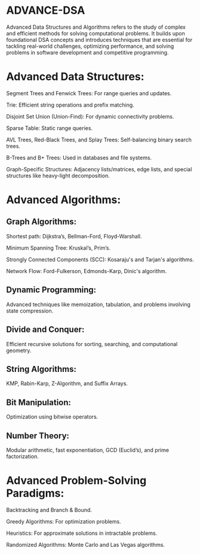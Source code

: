 # ADVANCE-DSA
Advanced Data Structures and Algorithms refers to the study of complex and efficient methods for solving computational problems. It builds upon foundational DSA concepts and introduces techniques that are essential for tackling real-world challenges, optimizing performance, and solving problems in software development and competitive programming.


# Advanced Data Structures:

Segment Trees and Fenwick Trees: For range queries and updates.

Trie: Efficient string operations and prefix matching.

Disjoint Set Union (Union-Find): For dynamic connectivity problems.

Sparse Table: Static range queries.

AVL Trees, Red-Black Trees, and Splay Trees: Self-balancing binary search trees.

B-Trees and B+ Trees: Used in databases and file systems.

Graph-Specific Structures: Adjacency lists/matrices, edge lists, and special structures like heavy-light decomposition.


# Advanced Algorithms:

## Graph Algorithms:

Shortest path: Dijkstra’s, Bellman-Ford, Floyd-Warshall.

Minimum Spanning Tree: Kruskal’s, Prim’s.

Strongly Connected Components (SCC): Kosaraju's and Tarjan's algorithms.

Network Flow: Ford-Fulkerson, Edmonds-Karp, Dinic's algorithm.

## Dynamic Programming: 
Advanced techniques like memoization, tabulation, and problems involving state compression.

## Divide and Conquer: 
Efficient recursive solutions for sorting, searching, and computational geometry.

## String Algorithms: 
KMP, Rabin-Karp, Z-Algorithm, and Suffix Arrays.

## Bit Manipulation: 
Optimization using bitwise operators.

## Number Theory: 
Modular arithmetic, fast exponentiation, GCD (Euclid’s), and prime factorization.

# Advanced Problem-Solving Paradigms:


Backtracking and Branch & Bound.

Greedy Algorithms: For optimization problems.

Heuristics: For approximate solutions in intractable problems.

Randomized Algorithms: Monte Carlo and Las Vegas algorithms.
